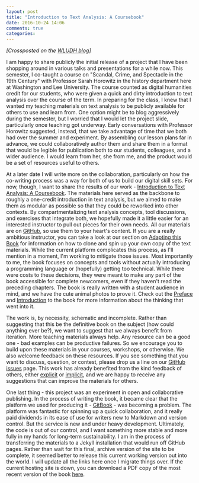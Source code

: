 ```yaml
---
layout: post
title: "Introduction to Text Analysis: A Coursebook"
date: 2016-10-24 14:06
comments: true
categories: 
---
```


*[Crossposted on the [WLUDH blog](http://digitalhumanities.wlu.edu/blog/2016/10/27/introduction-to-text-analysis-a-coursebook/)]*

I am happy to share publicly the initial release of a project that I have been shopping around in various talks and presentations for a while now. This semester, I co-taught a course on "Scandal, Crime, and Spectacle in the 19th Century" with Professor Sarah Horowitz in the history department here at Washington and Lee University. The course counted as digital humanities credit for our students, who were given a quick and dirty introduction to text analysis over the course of the term. In preparing for the class, I knew that I wanted my teaching materials on text analysis to be publicly available for others to use and learn from. One option might be to blog aggressively during the semester, but I worried that I would let the project slide, particularly once teaching got underway. Early conversations with Professor Horowitz suggested, instead, that we take advantage of time that we both had over the summer and experiment. By assembling our lesson plans far in advance, we could collaboratively author them and share them in a format that would be legible for publication both to our students, colleagues, and a wider audience. I would learn from her, she from me, and the product would be a set of resources useful to others.

At a later date I will write more on the collaboration, particularly on how the co-writing process was a way for both of us to build our digital skill sets. For now, though, I want to share the results of our work - [Introduction to Text Analysis: A Coursebook](https://www.gitbook.com/book/bmw9t/introduction-to-text-analysis/details). The materials here served as the backbone to roughly a one-credit introduction in text analysis, but we aimed to make them as modular as possible so that they could be reworked into other contexts. By compartmentalizing text analysis concepts, tool discussions, and exercises that integrate both, we hopefully made it a little easier for an interested instructor to pull out pieces for their own needs. All our materials are on [GitHub](https://github.com/bmw9t/introduction-to-text-analysis), so use them to your heart's content. If you are a really ambitious instructor, you can take a look at our section on [Adapting this Book](https://bmw9t.gitbooks.io/introduction-to-text-analysis/content/conclusion/adapting.html) for information on how to clone and spin up your own copy of the text materials. While the current platform complicates this process, as I'll mention in a moment, I'm working to mitigate those issues. Most importantly to me, the book focuses on concepts and tools without actually introducing a programming language or (hopefully) getting too technical. While there were costs to these decisions, they were meant to make any part of the book accessible for complete newcomers, even if they haven't read the preceding chapters. The book is really written with a student audience in mind, and we have the cute animal photos to prove it. Check out the [Preface](https://bmw9t.gitbooks.io/introduction-to-text-analysis/content/) and [Introduction](https://bmw9t.gitbooks.io/introduction-to-text-analysis/content/introduction/for-instructors.html) to the book for more information about the thinking that went into it.

The work is, by necessity, schematic and incomplete. Rather than suggesting that this be the definitive book on the subject (how could anything ever be?), we want to suggest that we always benefit from iteration. More teaching materials always help. Any resource can be a good one - bad examples can be productive failures. So we encourage you to build upon these materials in your courses, workshops, or otherwise. We also welcome feedback on these resources. If you see something that you want to discuss, question, or contest, please drop us a line on our [GitHub issues](https://github.com/bmw9t/introduction-to-text-analysis/issues) page. This work has already benefited from the kind feedback of others, either [explicit](https://bmw9t.gitbooks.io/introduction-to-text-analysis/content/acknowledgements.html) or [implicit](https://bmw9t.gitbooks.io/introduction-to-text-analysis/content/conclusion/resources.html), and we are happy to receive any suggestions that can improve the materials for others. 

One last thing - this project was an experiment in open and collaborative publishing. In the process of writing the book, it became clear that the platform we used for producing it - [GitBook](https://www.gitbook.com/) - was becoming a problem. The platform was fantastic for spinning up a quick collaboration, and it really paid dividends in its ease of use for writers new to Markdown and version control. But the service is new and under heavy development. Ultimately, the code is out of our control, and I want something more stable and more fully in my hands for long-term sustainability. I am in the process of transferring the materials to a Jekyll installation that would run off GitHub pages. Rather than wait for this final, archive version of the site to be complete, it seemed better to release this current working version out into the world. I will update all the links here once I migrate things over. If the current hosting site is down, you can download a PDF copy of the most recent version of the book [here](/introduction-to-text-analysis.pdf).